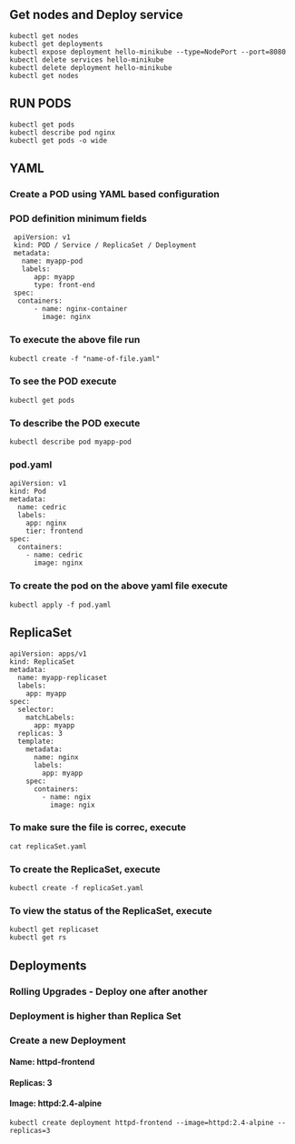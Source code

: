 ## Get nodes and Deploy service
```
kubectl get nodes
kubectl get deployments
kubectl expose deployment hello-minikube --type=NodePort --port=8080
kubectl delete services hello-minikube
kubectl delete deployment hello-minikube
kubectl get nodes
```

## RUN PODS
```
kubectl get pods
kubectl describe pod nginx
kubectl get pods -o wide
```

## YAML
### Create a POD using YAML based configuration
### POD definition minimum fields
```
 apiVersion: v1
 kind: POD / Service / ReplicaSet / Deployment
 metadata:
   name: myapp-pod
   labels:
      app: myapp
      type: front-end
 spec:
  containers:
      - name: nginx-container
        image: nginx
```
### To execute the above file run
```
kubectl create -f "name-of-file.yaml"
```
### To see the POD execute
```
kubectl get pods
```
### To describe the POD execute
```
kubectl describe pod myapp-pod
```
### pod.yaml
```
apiVersion: v1
kind: Pod
metadata:
  name: cedric
  labels:
    app: nginx
    tier: frontend
spec:
  containers:
    - name: cedric
      image: nginx
```
### To create the pod on the above yaml file execute
```
kubectl apply -f pod.yaml
```
## ReplicaSet
```
apiVersion: apps/v1
kind: ReplicaSet
metadata:
  name: myapp-replicaset
  labels:
    app: myapp
spec:
  selector:
    matchLabels:
      app: myapp
  replicas: 3
  template:
    metadata:
      name: nginx
      labels:
        app: myapp
    spec:
      containers:
        - name: ngix
          image: ngix
```
### To make sure the file is correc, execute
```
cat replicaSet.yaml
```
### To create the ReplicaSet, execute
```
kubectl create -f replicaSet.yaml
```
### To view the status of the ReplicaSet, execute
```
kubectl get replicaset
kubectl get rs
```
## Deployments
### Rolling Upgrades - Deploy one after another
### Deployment is higher than Replica Set
### Create a new Deployment
#### Name: httpd-frontend
#### Replicas: 3
#### Image: httpd:2.4-alpine
```
kubectl create deployment httpd-frontend --image=httpd:2.4-alpine --replicas=3 
```





